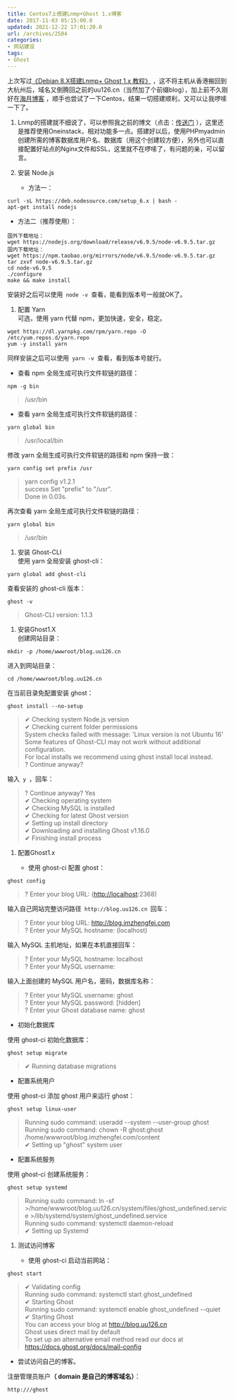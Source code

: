 ```yaml
---
title: Centos7上搭建Lnmp+Ghost 1.x博客
date: 2017-11-03 05:15:00.0
updated: 2021-12-22 17:01:20.0
url: /archives/2504
categories: 
- 网站建设
tags: 
- Ghost
---
```


<p>上次写过<a href="https://blog.uu126.cn/debian-8-8da-jian-lnmp-ghost-1-x-jiao-cheng/">《Debian 8.X搭建Lnmp+ Ghost 1.x 教程》</a> ，这不将主机从香港搬回到大杭州后，域名又倒腾回之前的uu126.cn（当然加了个前缀blog），加上前不久刚好在<a href="http://blog.imzhengfei.com/centos-7-an-zhuang-pei-zhi-ghost-1-x/">海月博客</a> ，顺手也尝试了一下Centos，结果一切搭建顺利，又可以让我啰嗦一下了。</p><ol><li>Lnmp的搭建就不细说了，可以参照我之前的博文（点击：<a href="https://blog.uu126.cn/debian-8-8da-jian-lnmp-ghost-1-x-jiao-cheng/">传送门</a> ），这里还是推荐使用Oneinstack，相对功能多一点。搭建好以后，使用PHPmyadmin创建所需的博客数据库用户名、数据库（用这个创建较方便），另外也可以直接配置好站点的Nginx文件和SSL，这里就不在啰嗦了，有问题的亲，可以留言。</li><li><p>安装 Node.js</p><ul><li>方法一：</li></ul></li></ol><pre><code>curl -sL https://deb.nodesource.com/setup_6.x | bash -
apt-get install nodejs</code></pre><ul><li>方法二（推荐使用）：</li></ul><pre><code>国外下载地址：
wget https://nodejs.org/download/release/v6.9.5/node-v6.9.5.tar.gz
国内下载地址：
wget https://npm.taobao.org/mirrors/node/v6.9.5/node-v6.9.5.tar.gz
tar zxvf node-v6.9.5.tar.gz
cd node-v6.9.5
./configure
make &amp;&amp; make install</code></pre><p>安装好之后可以使用<code> node -v </code>查看，能看到版本号一般就OK了。</p><ol><li>配置 Yarn<br />  可选，使用 yarn 代替 npm，更加快速，安全，稳定。</li></ol><pre><code>wget https://dl.yarnpkg.com/rpm/yarn.repo -O /etc/yum.repos.d/yarn.repo
yum -y install yarn</code></pre><p>同样安装之后可以使用<code> yarn -v </code>查看，看到版本号就行。</p><ul><li>查看 npm 全局生成可执行文件软链的路径：</li></ul><pre><code>npm -g bin</code></pre><blockquote><p>/usr/bin</p></blockquote><ul><li>查看 yarn 全局生成可执行文件软链的路径：</li></ul><pre><code>yarn global bin</code></pre><blockquote><p>/usr/local/bin</p></blockquote><p>修改 yarn 全局生成可执行文件软链的路径和 npm 保持一致：</p><pre><code>yarn config set prefix /usr</code></pre><blockquote><p>yarn config v1.2.1<br />success Set "prefix" to "/usr".<br />Done in 0.03s.</p></blockquote><p>再次查看 yarn 全局生成可执行文件软链的路径：</p><pre><code>yarn global bin</code></pre><blockquote><p>/usr/bin</p></blockquote><ol><li>安装 Ghost-CLI<br />使用 yarn 全局安装 ghost-cli：</li></ol><pre><code>yarn global add ghost-cli</code></pre><p>查看安装的 ghost-cli 版本：</p><pre><code>ghost -v</code></pre><blockquote><p>Ghost-CLI version: 1.1.3</p></blockquote><ol><li>安装Ghost1.X<br />创建网站目录：</li></ol><pre><code>mkdir -p /home/wwwroot/blog.uu126.cn</code></pre><p>进入到网站目录：</p><pre><code>cd /home/wwwroot/blog.uu126.cn</code></pre><p>在当前目录免配置安装 ghost：</p><pre><code>ghost install --no-setup</code></pre><blockquote><p>✔ Checking system Node.js version<br />✔ Checking current folder permissions<br />System checks failed with message: 'Linux version is not Ubuntu 16'<br />Some features of Ghost-CLI may not work without additional configuration.<br />For local installs we recommend using ghost install local instead.<br />? Continue anyway?</p></blockquote><p>输入<code> y </code>，回车：</p><blockquote><p>? Continue anyway? Yes<br />✔ Checking operating system<br />✔ Checking MySQL is installed<br />✔ Checking for latest Ghost version<br />✔ Setting up install directory<br />✔ Downloading and installing Ghost v1.16.0<br />✔ Finishing install process</p></blockquote><ol><li><p>配置Ghost1.x</p><ul><li>使用 ghost-ci 配置 ghost：</li></ul></li></ol><pre><code>ghost config</code></pre><blockquote><p>? Enter your blog URL: (<a href="http://localhost">http://localhost</a>:2368)</p></blockquote><p>输入自己网站完整访问路径<code> http://blog.uu126.cn </code>回车：</p><blockquote><p>? Enter your blog URL: <a href="http://blog.imzhengfei.com">http://blog.imzhengfei.com</a><br />? Enter your MySQL hostname: (localhost)</p></blockquote><p>输入 MySQL 主机地址，如果在本机直接回车：</p><blockquote><p>? Enter your MySQL hostname: localhost<br />? Enter your MySQL username:</p></blockquote><p>输入上面创建的 MySQL 用户名，密码，数据库名称：</p><blockquote><p>? Enter your MySQL username: ghost<br />? Enter your MySQL password: [hidden]<br />? Enter your Ghost database name: ghost</p></blockquote><ul><li>初始化数据库</li></ul><p>使用 ghost-ci 初始化数据库：</p><pre><code>ghost setup migrate</code></pre><blockquote><p>✔ Running database migrations</p></blockquote><ul><li>配置系统用户</li></ul><p>使用 ghost-ci 添加 ghost 用户来运行 ghost：</p><pre><code>ghost setup linux-user</code></pre><blockquote><p>Running sudo command: useradd --system --user-group ghost<br />Running sudo command: chown -R ghost:ghost /home/wwwroot/blog.imzhengfei.com/content<br />✔ Setting up "ghost" system user</p></blockquote><ul><li>配置系统服务</li></ul><p>使用 ghost-ci 创建系统服务：</p><pre><code>ghost setup systemd</code></pre><blockquote><p>Running sudo command: ln -sf &gt;/home/wwwroot/blog.uu126.cn/system/files/ghost_undefined.service &gt;/lib/systemd/system/ghost_undefined.service<br />Running sudo command: systemctl daemon-reload<br />✔ Setting up Systemd</p></blockquote><ol><li><p>测试访问博客</p><ul><li>使用 ghost-ci 启动当前网站：</li></ul></li></ol><pre><code>ghost start</code></pre><blockquote><p>✔ Validating config<br />Running sudo command: systemctl start ghost_undefined<br />✔ Starting Ghost<br />Running sudo command: systemctl enable ghost_undefined --quiet<br />✔ Starting Ghost<br />You can access your blog at <a href="http://blog.uu126.cn">http://blog.uu126.cn</a><br />Ghost uses direct mail by default<br />To set up an alternative email method read our docs at <a href="https://docs.ghost.org/docs/mail-config">https://docs.ghost.org/docs/mail-config</a></p></blockquote><ul><li>尝试访问自己的博客。</li></ul><p>注册管理员账户<strong>（ domain 是自己的博客域名）</strong>：</p><pre><code>http:///ghost</code></pre>
